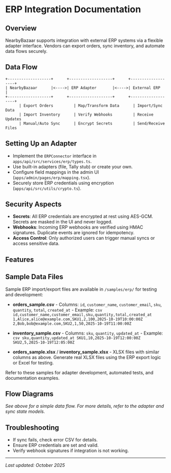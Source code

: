 # ERP Integration Documentation

## Overview

NearbyBazaar supports integration with external ERP systems via a flexible adapter interface. Vendors can export orders, sync inventory, and automate data flows securely.

## Data Flow

```
+-------------------+      +-------------------+      +-------------------+
| NearbyBazaar      |<---->| ERP Adapter       |<---->| External ERP      |
+-------------------+      +-------------------+      +-------------------+
      | Export Orders         | Map/Transform Data      | Import/Sync Data
      | Import Inventory      | Verify Webhooks         | Receive Updates
      | Manual/Auto Sync      | Encrypt Secrets         | Send/Receive Files
```

## Setting Up an Adapter

- Implement the `ERPConnector` interface in `apps/api/src/services/erp/types.ts`.
- Use built-in adapters (file, Tally stub) or create your own.
- Configure field mappings in the admin UI (`apps/admin/pages/erp/mapping.tsx`).
- Securely store ERP credentials using encryption (`apps/api/src/utils/crypto.ts`).

## Security Aspects

- **Secrets**: All ERP credentials are encrypted at rest using AES-GCM. Secrets are masked in the UI and never logged.
- **Webhooks**: Incoming ERP webhooks are verified using HMAC signatures. Duplicate events are ignored for idempotency.
- **Access Control**: Only authorized users can trigger manual syncs or access sensitive data.

## Features

## Sample Data Files

Sample ERP import/export files are available in `/samples/erp/` for testing and development:

- **orders_sample.csv** - Columns: `id`, `customer_name`, `customer_email`, `sku`, `quantity`, `total`, `created_at` - Example:
  `csv
          id,customer_name,customer_email,sku,quantity,total,created_at
          1,Alice,alice@example.com,SKU1,2,100,2025-10-19T10:00:00Z
          2,Bob,bob@example.com,SKU2,1,50,2025-10-19T11:00:00Z
          `

- **inventory_sample.csv** - Columns: `sku`, `quantity`, `updated_at` - Example:
  `csv
          sku,quantity,updated_at
          SKU1,10,2025-10-19T12:00:00Z
          SKU2,5,2025-10-19T12:05:00Z
          `

- **orders_sample.xlsx** / **inventory_sample.xlsx** - XLSX files with similar columns as above. Generate real XLSX files using the ERP export logic or Excel for testing.

Refer to these samples for adapter development, automated tests, and documentation examples.

## Flow Diagrams

_See above for a simple data flow. For more details, refer to the adapter and sync state models._

## Troubleshooting

- If sync fails, check error CSV for details.
- Ensure ERP credentials are set and valid.
- Verify webhook signatures if integration is not working.

---

_Last updated: October 2025_

